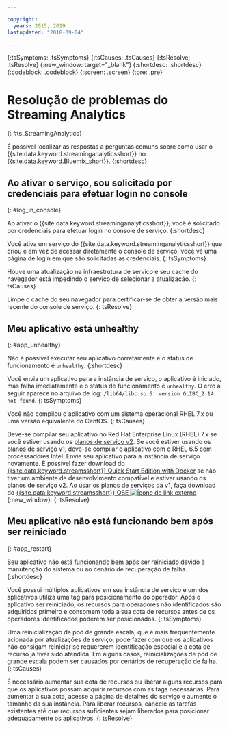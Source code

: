 ```yaml
---

copyright:
  years: 2015, 2019
lastupdated: "2018-09-04"

---
```


<!-- Attribute definitions -->
{:tsSymptoms: .tsSymptoms}
{:tsCauses: .tsCauses}
{:tsResolve: .tsResolve}
{:new_window: target="_blank"}
{:shortdesc: .shortdesc}
{:codeblock: .codeblock}
{:screen: .screen}
{:pre: .pre}

# Resolução de problemas do Streaming Analytics
{: #ts_StreamingAnalytics}

É possível localizar as respostas a perguntas comuns sobre como usar o {{site.data.keyword.streaminganalyticsshort}} no {{site.data.keyword.Bluemix_short}}.
{:shortdesc}

## Ao ativar o serviço, sou solicitado por credenciais para efetuar login no console
{: #log_in_console}

Ao ativar o {{site.data.keyword.streaminganalyticsshort}}, você é solicitado por credenciais para efetuar login no console de serviço.
{:shortdesc}

Você ativa um serviço do {{site.data.keyword.streaminganalyticsshort}} que criou e em vez de acessar diretamente o console de serviço, você vê uma página de login em que são solicitadas as credenciais.
{: tsSymptoms}

Houve uma atualização na infraestrutura de serviço e seu cache do navegador está impedindo o serviço de selecionar a atualização.
{: tsCauses}

Limpe o cache do seu navegador para certificar-se de obter a versão mais recente do console de serviço.
{: tsResolve}

## Meu aplicativo está unhealthy
{: #app_unhealthy}

Não é possível executar seu aplicativo corretamente e o status de funcionamento é `unhealthy`.
{:shortdesc}

Você envia um aplicativo para a instância de serviço, o aplicativo é iniciado, mas falha imediatamente e o status de funcionamento é `unhealthy`. O erro a seguir aparece no arquivo de log: `/lib64/libc.so.6: version GLIBC_2.14 not found`.
{: tsSymptoms}

Você não compilou o aplicativo com um sistema operacional RHEL 7.x ou uma versão equivalente do CentOS.
{: tsCauses}

Deve-se compilar seu aplicativo no Red Hat Enterprise Linux (RHEL) 7.x se você estiver usando os [planos de serviço v2](/docs/services/StreamingAnalytics?topic=StreamingAnalytics-service_plans#service_plans). Se você estiver usando os [planos de serviço v1](/docs/services/StreamingAnalytics?topic=StreamingAnalytics-service_plans#service_plans), deve-se compilar o aplicativo com o RHEL 6.5 com processadores Intel. Envie seu aplicativo para a instância de serviço novamente. É possível fazer download do [{{site.data.keyword.streamsshort}} Quick Start Edition with Docker](https://www-01.ibm.com/marketing/iwm/iwm/web/preLogin.do?source=swg-ibmistvi) se não tiver um ambiente de desenvolvimento compatível e estiver usando os planos de serviço v2. Ao usar os planos de serviços da v1, faça download do [{{site.data.keyword.streamsshort}} QSE
![Ícone de link externo](../../icons/launch-glyph.svg "Ícone de link externo")](http://ibmstreams.github.io/streamsx.documentation/docs/4.3/qse-intro/){:new_window}.
{: tsResolve}

## Meu aplicativo não está funcionando bem após ser reiniciado
{: #app_restart}

Seu aplicativo não está funcionando bem após ser reiniciado devido à manutenção do sistema ou ao cenário de recuperação de falha.
{:shortdesc}

Você possui múltiplos aplicativos em sua instância de serviço e um dos aplicativos utiliza uma tag para posicionamento do operador. Após o aplicativo ser reiniciado, os recursos para operadores não identificados são adquiridos primeiro e consomem toda a sua cota de recursos antes de os operadores identificados poderem ser posicionados.
{: tsSymptoms}

Uma reinicialização de pod de grande escala, que é mais frequentemente acionada por atualizações de serviço, pode fazer com que os aplicativos não consigam reiniciar se requererem identificação especial e a cota de recurso já tiver sido atendida. Em alguns casos, reinicializações de pod de grande escala podem ser causados por cenários de recuperação de falha.
{: tsCauses}

É necessário aumentar sua cota de recursos ou liberar alguns recursos para que os aplicativos possam adquirir recursos com as tags necessárias. Para aumentar a sua cota, acesse a página de detalhes do serviço e aumente o tamanho da sua instância. Para liberar recursos, cancele as tarefas existentes até que recursos suficientes sejam liberados para posicionar adequadamente os aplicativos.
{: tsResolve}
